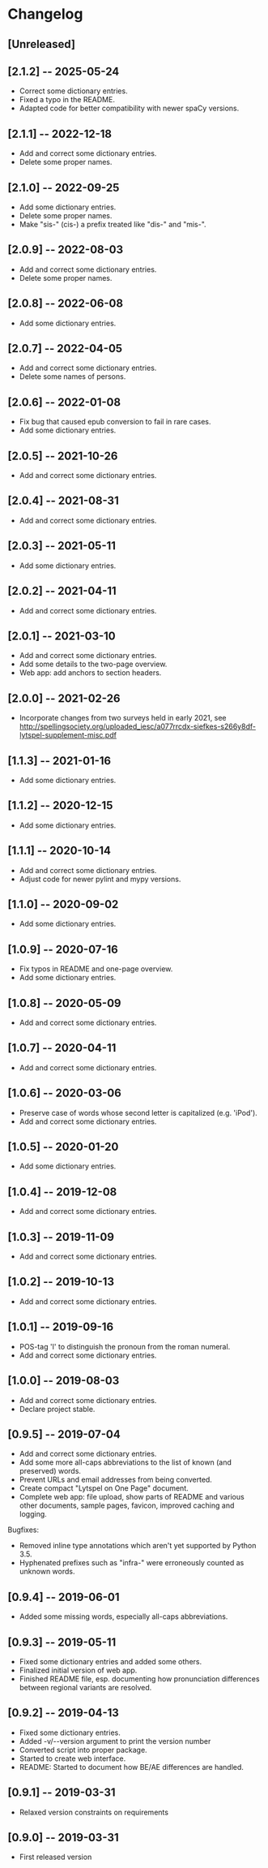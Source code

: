 # Changelog

## [Unreleased]


## [2.1.2] -- 2025-05-24

* Correct some dictionary entries.
* Fixed a typo in the README.
* Adapted code for better compatibility with newer spaCy versions.


## [2.1.1] -- 2022-12-18

* Add and correct some dictionary entries.
* Delete some proper names.


## [2.1.0] -- 2022-09-25

* Add some dictionary entries.
* Delete some proper names.
* Make "sis-" (cis-) a prefix treated like "dis-" and "mis-".


## [2.0.9] -- 2022-08-03

* Add and correct some dictionary entries.
* Delete some proper names.


## [2.0.8] -- 2022-06-08

* Add some dictionary entries.


## [2.0.7] -- 2022-04-05

* Add and correct some dictionary entries.
* Delete some names of persons.


## [2.0.6] -- 2022-01-08

* Fix bug that caused epub conversion to fail in rare cases.
* Add some dictionary entries.


## [2.0.5] -- 2021-10-26

* Add and correct some dictionary entries.


## [2.0.4] -- 2021-08-31

* Add and correct some dictionary entries.


## [2.0.3] -- 2021-05-11

* Add some dictionary entries.


## [2.0.2] -- 2021-04-11

* Add and correct some dictionary entries.


## [2.0.1] -- 2021-03-10

* Add and correct some dictionary entries.
* Add some details to the two-page overview.
* Web app: add anchors to section headers.


## [2.0.0] -- 2021-02-26

* Incorporate changes from two surveys held in early 2021, see
  http://spellingsociety.org/uploaded_iesc/a077rrcdx-siefkes-s266y8df-lytspel-supplement-misc.pdf


## [1.1.3] -- 2021-01-16

* Add some dictionary entries.


## [1.1.2] -- 2020-12-15

* Add some dictionary entries.


## [1.1.1] -- 2020-10-14

* Add and correct some dictionary entries.
* Adjust code for newer pylint and mypy versions.


## [1.1.0] -- 2020-09-02

* Add some dictionary entries.


## [1.0.9] -- 2020-07-16

* Fix typos in README and one-page overview.
* Add some dictionary entries.


## [1.0.8] -- 2020-05-09

* Add and correct some dictionary entries.


## [1.0.7] -- 2020-04-11

* Add and correct some dictionary entries.


## [1.0.6] -- 2020-03-06

* Preserve case of words whose second letter is capitalized (e.g. 'iPod').
* Add and correct some dictionary entries.


## [1.0.5] -- 2020-01-20

* Add some dictionary entries.


## [1.0.4] -- 2019-12-08

* Add and correct some dictionary entries.


## [1.0.3] -- 2019-11-09

* Add and correct some dictionary entries.


## [1.0.2] -- 2019-10-13

* Add and correct some dictionary entries.


## [1.0.1] -- 2019-09-16

* POS-tag 'I' to distinguish the pronoun from the roman numeral.
* Add and correct some dictionary entries.


## [1.0.0] -- 2019-08-03

* Add and correct some dictionary entries.
* Declare project stable.


## [0.9.5] -- 2019-07-04

* Add and correct some dictionary entries.
* Add some more all-caps abbreviations to the list of known (and preserved)
  words.
* Prevent URLs and email addresses from being converted.
* Create compact "Lytspel on One Page" document.
* Complete web app: file upload, show parts of README and various other
  documents, sample pages, favicon, improved caching and logging.

Bugfixes:

* Removed inline type annotations which aren't yet supported by Python 3.5.
* Hyphenated prefixes such as "infra-" were erroneously counted as unknown
  words.


## [0.9.4] -- 2019-06-01

* Added some missing words, especially all-caps abbreviations.


## [0.9.3] -- 2019-05-11

* Fixed some dictionary entries and added some others.
* Finalized initial version of web app.
* Finished README file, esp. documenting how pronunciation differences
  between regional variants are resolved.


## [0.9.2] -- 2019-04-13

* Fixed some dictionary entries.
* Added -v/--version argument to print the version number
* Converted script into proper package.
* Started to create web interface.
* README: Started to document how BE/AE differences are handled.


## [0.9.1] -- 2019-03-31

* Relaxed version constraints on requirements


## [0.9.0] -- 2019-03-31

* First released version
